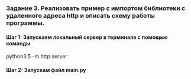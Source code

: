 ### Задание 3. Реализовать пример с импортом библиотеки с удаленного адреса http и описать схему работы программы.

#### Шаг 1: Запускаем локальный сервер в терминале с помощью команды

python3.5 -m http.server

#### Шаг 2: Запускам файл main.py
